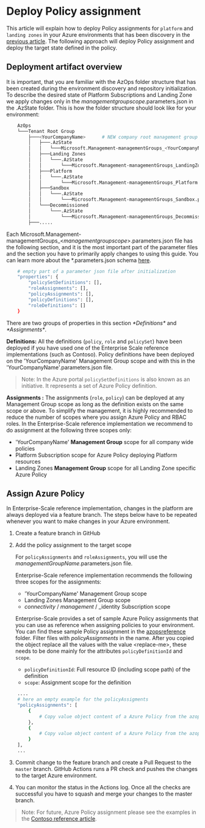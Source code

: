 # Deploy Policy assignment

This article will explain how to deploy Policy assignments for `platform` and `landing zones` in your Azure environments that has been discovery in the [previous article](discover-environment.md). The following approach will deploy Policy assignment and deploy the target state defined in the policy.

## Deployment artifact overview

It is important, that you are familiar with the AzOps folder structure that has been created during the environment discovery and repository initialization. To describe the desired state of Platform Subscriptions and Landing Zone we apply changes only in the _managementgroupscope_.parameters.json in the .AzState folder. This is how the folder structure should look like for your environment:

```bash
    AzOps
    └───Tenant Root Group
        ├───<YourCompanyName>      # NEW company root management group
        │   ├───.AzState
        │   │   └───Microsoft.Management-managementGroups_<YourCompanyName>.parameters.json
        │   ├───Landing Zones
        │   │   └───.AzState
        │   │       └───Microsoft.Management-managementGroups_LandingZones.parameters.json
        │   ├───Platform
        │   │   └───.AzState
        │   │       └───Microsoft.Management-managementGroups_Platform.parameters.json
        │   ├───Sandbox
        │   │   └───.AzState
        │   │       └───Microsoft.Management-managementGroups_Sandbox.parameters.json
        │   └───Decommissioned
        │       └───.AzState
        │           └───Microsoft.Management-managementGroups_Decommissioned.parameters.json
        ├───.....
```

Each Microsoft.Management-managementGroups_<_managementgroupscope_>.parameters.json file has the following section, and it is the most important part of the parameter files and the section you have to primarily apply changes to using this guide. You can learn more about the *.parameters.json schema [here](./ES-schema.md).

``` bash
    # empty part of a parameter json file after initialization
    "properties": {
        "policySetDefinitions": [],
        "roleAssignments": [],
        "policyAssignments": [],
        "policyDefinitions": [],
        "roleDefinitions": []
    }
```

There are two groups of properties in this section _\*Definitions\*_ and _\*Assignments\*_.

__Definitions:__ All the definitions (`policy`, `role` and `policySet`) have been deployed if you have used one of the Enterprise Scale reference implementations (such as Contoso). Policy definitions have been deployed on the 'YourCompanyName' Management Group scope and with this in the 'YourCompanyName'.parameters.json file.
>Note: In the Azure portal `policySetDefinitions` is also known as an initiative. It represents a set of Azure Policy definition.

__Assignments :__ The assignments (`role`, `policy`) can be deployed at any Management Group scope as long as the definition exists on the same scope or above. To simplify the management, it is highly recommended to reduce the number of scopes where you assign Azure Policy and RBAC roles. In the Enterprise-Scale reference implementation we recommend to do assignment at the following three scopes only:

* 'YourCompanyName' __Management Group__ scope for all company wide policies
* Platform Subscription scope for Azure Policy deploying Platform resources
* Landing Zones __Management Group__ scope for all Landing Zone specific Azure Policy

## Assign Azure Policy

In Enterprise-Scale reference implementation, changes in the platform are always deployed via a feature branch. The steps below have to be repeated whenever you want to make changes in your Azure environment.

1. Create a feature branch in GitHub

2. Add the policy assignment to the target scope

    For `policyAssignments` and `roleAssignments`, you will use the _managementGroupName_.parameters.json file.

    Enterprise-Scale reference implementation recommends the following three scopes for the assignments:

   * 'YourCompanyName' Management Group scope
   * Landing Zones Management Group scope
   * _connectivity_ / _management_ / _identity Subscription scope

    Enterprise-Scale provides a set of sample Azure Policy assignments that you can use as reference when assigning policies to your environment. You can find these sample Policy assignment in the [azopsreference](../../../../tree/master/azopsreference/3fc1081d-6105-4e19-b60c-1ec1252cf560/contoso/.AzState) folder. Filter files with _policyAssignments_ in the name. After you copied the object replace all the values with the value  \<replace-me\>, these needs to be done mainly for the attributes `policyDefinitionId` and `scope`.

   * `policyDefinitionId`: Full resource ID (including scope path) of the definition
   * `scope`: Assignment scope for the definition

``` bash
    ....
    # here an empty example for the policyAssigments
    "policyAssignments": [
        {
            # Copy value object content of a Azure Policy from the azopsreference here.
        },
        {
            # Copy value object content of a Azure Policy from the azopsreference here.
        }
    ],
    ...
```

3. Commit change to the feature branch and create a Pull Request to the `master` branch. GitHub Actions runs a PR check and pushes the changes to the target Azure environment.

4. You can monitor the status in the Actions log. Once all the checks are successful you have to squash and merge your changes to the master branch.


>Note: For future, Azure Policy assignment please see the examples in the [Contoso reference article](../reference/contoso).
